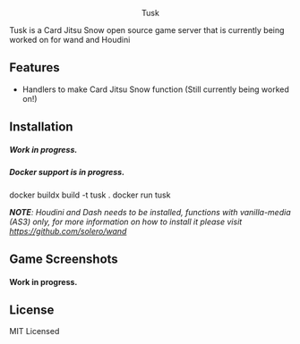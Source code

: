 <p align="center">
Tusk
</p>
Tusk is a Card Jitsu Snow open source game server that is currently being worked on for wand and Houdini

## Features
- Handlers to make Card Jitsu Snow function (Still currently being worked on!)

## Installation
##### Work in progress.

##### Docker support is in progress.

docker buildx build -t tusk .
docker run tusk

***NOTE**: Houdini and Dash needs to be installed, functions with vanilla-media (AS3) only, for more information on how to install it please visit https://github.com/solero/wand*

## Game Screenshots
#### Work in progress.

## License

MIT Licensed
